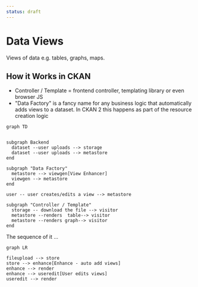 ```yaml
---
status: draft
---
```


# Data Views

Views of data e.g. tables, graphs, maps.

## How it Works in CKAN

* Controller / Template = frontend controller, templating library or even browser JS
* "Data Factory" is a fancy name for any business logic that automatically adds views to a dataset. In CKAN 2 this happens as part of the resource creation logic

```mermaid
graph TD


subgraph Backend
  dataset --user uploads --> storage
  dataset --user uploads --> metastore
end

subgraph "Data Factory"
  metastore --> viewgen[View Enhancer]
  viewgen --> metastore
end

user -- user creates/edits a view --> metastore

subgraph "Controller / Template"
  storage -- download the file --> visitor
  metastore --renders  table--> visitor
  metastore --renders graph--> visitor
end
```

The sequence of it ...

```mermaid
graph LR

fileupload --> store
store --> enhance[Enhance - auto add views]
enhance --> render
enhance --> useredit[User edits views]
useredit --> render
```

